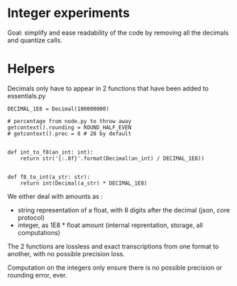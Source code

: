 # Integer experiments

Goal: simplify and ease readability of the code by removing all the decimals and quantize calls.

# Helpers

Decimals only have to appear in 2 functions that have been added to essentials.py

```
DECIMAL_1E8 = Decimal(100000000)

# percentage from node.py to throw away
getcontext().rounding = ROUND_HALF_EVEN
# getcontext().prec = 8 # 28 by default


def int_to_f8(an_int: int):
    return str('{:.8f}'.format(Decimal(an_int) / DECIMAL_1E8))


def f8_to_int(a_str: str):
    return int(Decimal(a_str) * DECIMAL_1E8)
```

We either deal with amounts as :
- string representation of a float, with 8 digits after the decimal (json, core protocol)
- integer, as 1E8 * float amount (internal reprentation, storage, all computations)

The 2 functions are lossless and exact transcriptions from one format to another, with no possible precision loss.

Computation on the integers only ensure there is no possible precision or rounding error, ever.
